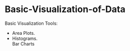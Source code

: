 # Basic-Visualization-of-Data    
Basic Visualization Tools: 

- Area Plots. 
- Histograms.            
Bar Charts
 
